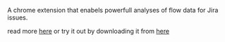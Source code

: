 A chrome extension that enabels powerfull analyses of flow data for Jira issues.

read more [here](https://medium.com/@siverbrant/powerfull-reporting-with-jira-flow-companion-707e11c09ad3)
or try it out by downloading it from [here](https://chrome.google.com/webstore/detail/jira-flow-companion-beta/kbppfmkmcilakibigimbnohnbefifaao)
